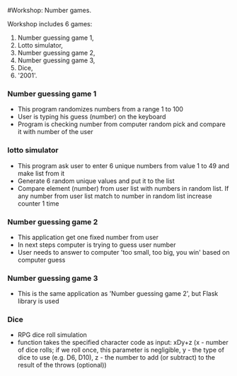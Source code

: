 #Workshop: Number games.

Workshop includes 6 games:
1. Number guessing game 1,
2. Lotto simulator,
3. Number guessing game 2,
4. Number guessing game 3,
5. Dice,
6. '2001'.


### Number guessing game 1

- This program randomizes numbers from a range 1 to 100
- User is typing his guess (number) on the keyboard
- Program is checking number from computer random pick and compare it with number of the user

### lotto simulator

- This program ask user to enter 6 unique numbers from value 1 to 49 and make list from it
- Generate 6 random unique values and put it to the list
- Compare element (number) from user list with numbers in random list. If any number from user list match to number in 
random list increase counter 1 time


### Number guessing game 2

- This application get one fixed number from user
- In next steps computer is trying to guess user number
- User needs to answer to computer 'too small, too big, you win' based on computer guess


### Number guessing game 3

- This is the same application as 'Number guessing game 2', but Flask library is used


### Dice

- RPG dice roll simulation
- function takes the specified character code as input: xDy+z
  (x - number of dice rolls; if we roll once, this parameter is negligible, y - the type of dice to use (e.g. D6, D10), 
  z -  the number to add (or subtract) to the result of the throws (optional))